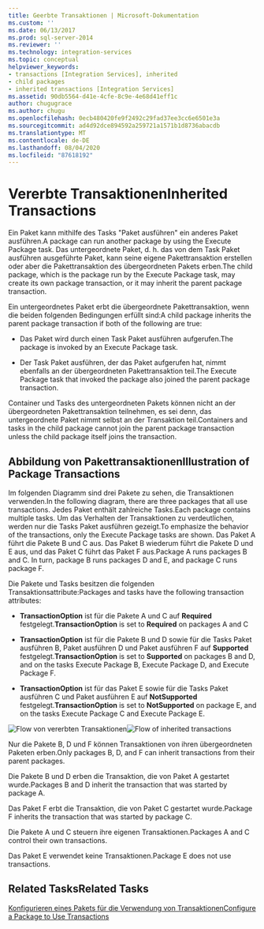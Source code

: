 ```yaml
---
title: Geerbte Transaktionen | Microsoft-Dokumentation
ms.custom: ''
ms.date: 06/13/2017
ms.prod: sql-server-2014
ms.reviewer: ''
ms.technology: integration-services
ms.topic: conceptual
helpviewer_keywords:
- transactions [Integration Services], inherited
- child packages
- inherited transactions [Integration Services]
ms.assetid: 90db5564-d41e-4cfe-8c9e-4e68d41eff1c
author: chugugrace
ms.author: chugu
ms.openlocfilehash: 0ecb480420fe9f2492c29fad37ee3cc6e6501e3a
ms.sourcegitcommit: ad4d92dce894592a259721a1571b1d8736abacdb
ms.translationtype: MT
ms.contentlocale: de-DE
ms.lasthandoff: 08/04/2020
ms.locfileid: "87618192"
---
```

# <a name="inherited-transactions"></a><span data-ttu-id="28e97-102">Vererbte Transaktionen</span><span class="sxs-lookup"><span data-stu-id="28e97-102">Inherited Transactions</span></span>
  <span data-ttu-id="28e97-103">Ein Paket kann mithilfe des Tasks "Paket ausführen" ein anderes Paket ausführen.</span><span class="sxs-lookup"><span data-stu-id="28e97-103">A package can run another package by using the Execute Package task.</span></span> <span data-ttu-id="28e97-104">Das untergeordnete Paket, d. h. das von dem Task Paket ausführen ausgeführte Paket, kann seine eigene Pakettransaktion erstellen oder aber die Pakettransaktion des übergeordneten Pakets erben.</span><span class="sxs-lookup"><span data-stu-id="28e97-104">The child package, which is the package run by the Execute Package task, may create its own package transaction, or it may inherit the parent package transaction.</span></span>  
  
 <span data-ttu-id="28e97-105">Ein untergeordnetes Paket erbt die übergeordnete Pakettransaktion, wenn die beiden folgenden Bedingungen erfüllt sind:</span><span class="sxs-lookup"><span data-stu-id="28e97-105">A child package inherits the parent package transaction if both of the following are true:</span></span>  
  
-   <span data-ttu-id="28e97-106">Das Paket wird durch einen Task Paket ausführen aufgerufen.</span><span class="sxs-lookup"><span data-stu-id="28e97-106">The package is invoked by an Execute Package task.</span></span>  
  
-   <span data-ttu-id="28e97-107">Der Task Paket ausführen, der das Paket aufgerufen hat, nimmt ebenfalls an der übergeordneten Pakettransaktion teil.</span><span class="sxs-lookup"><span data-stu-id="28e97-107">The Execute Package task that invoked the package also joined the parent package transaction.</span></span>  
  
 <span data-ttu-id="28e97-108">Container und Tasks des untergeordneten Pakets können nicht an der übergeordneten Pakettransaktion teilnehmen, es sei denn, das untergeordnete Paket nimmt selbst an der Transaktion teil.</span><span class="sxs-lookup"><span data-stu-id="28e97-108">Containers and tasks in the child package cannot join the parent package transaction unless the child package itself joins the transaction.</span></span>  
  
## <a name="illustration-of-package-transactions"></a><span data-ttu-id="28e97-109">Abbildung von Pakettransaktionen</span><span class="sxs-lookup"><span data-stu-id="28e97-109">Illustration of Package Transactions</span></span>  
 <span data-ttu-id="28e97-110">Im folgenden Diagramm sind drei Pakete zu sehen, die Transaktionen verwenden.</span><span class="sxs-lookup"><span data-stu-id="28e97-110">In the following diagram, there are three packages that all use transactions.</span></span> <span data-ttu-id="28e97-111">Jedes Paket enthält zahlreiche Tasks.</span><span class="sxs-lookup"><span data-stu-id="28e97-111">Each package contains multiple tasks.</span></span> <span data-ttu-id="28e97-112">Um das Verhalten der Transaktionen zu verdeutlichen, werden nur die Tasks Paket ausführen gezeigt.</span><span class="sxs-lookup"><span data-stu-id="28e97-112">To emphasize the behavior of the transactions, only the Execute Package tasks are shown.</span></span> <span data-ttu-id="28e97-113">Das Paket A führt die Pakete B und C aus. Das Paket B wiederum führt die Pakete D und E aus, und das Paket C führt das Paket F aus.</span><span class="sxs-lookup"><span data-stu-id="28e97-113">Package A runs packages B and C. In turn, package B runs packages D and E, and package C runs package F.</span></span>  
  
 <span data-ttu-id="28e97-114">Die Pakete und Tasks besitzen die folgenden Transaktionsattribute:</span><span class="sxs-lookup"><span data-stu-id="28e97-114">Packages and tasks have the following transaction attributes:</span></span>  
  
-   <span data-ttu-id="28e97-115">**TransactionOption** ist für die Pakete A und C auf **Required** festgelegt.</span><span class="sxs-lookup"><span data-stu-id="28e97-115">**TransactionOption** is set to **Required** on packages A and C</span></span>  
  
-   <span data-ttu-id="28e97-116">**TransactionOption** ist für die Pakete B und D sowie für die Tasks Paket ausführen B, Paket ausführen D und Paket ausführen F auf **Supported** festgelegt.</span><span class="sxs-lookup"><span data-stu-id="28e97-116">**TransactionOption** is set to **Supported** on packages B and D, and on the tasks Execute Package B, Execute Package D, and Execute Package F.</span></span>  
  
-   <span data-ttu-id="28e97-117">**TransactionOption** ist für das Paket E sowie für die Tasks Paket ausführen C und Paket ausführen E auf **NotSupported** festgelegt.</span><span class="sxs-lookup"><span data-stu-id="28e97-117">**TransactionOption** is set to **NotSupported** on package E, and on the tasks Execute Package C and Execute Package E.</span></span>  
  
 <span data-ttu-id="28e97-118">![Flow von vererbten Transaktionen](media/mw-dts-executepack.gif "Flow von vererbten Transaktionen")</span><span class="sxs-lookup"><span data-stu-id="28e97-118">![Flow of inherited transactions](media/mw-dts-executepack.gif "Flow of inherited transactions")</span></span>  
  
 <span data-ttu-id="28e97-119">Nur die Pakete B, D und F können Transaktionen von ihren übergeordneten Paketen erben.</span><span class="sxs-lookup"><span data-stu-id="28e97-119">Only packages B, D, and F can inherit transactions from their parent packages.</span></span>  
  
 <span data-ttu-id="28e97-120">Die Pakete B und D erben die Transaktion, die von Paket A gestartet wurde.</span><span class="sxs-lookup"><span data-stu-id="28e97-120">Packages B and D inherit the transaction that was started by package A.</span></span>  
  
 <span data-ttu-id="28e97-121">Das Paket F erbt die Transaktion, die von Paket C gestartet wurde.</span><span class="sxs-lookup"><span data-stu-id="28e97-121">Package F inherits the transaction that was started by package C.</span></span>  
  
 <span data-ttu-id="28e97-122">Die Pakete A und C steuern ihre eigenen Transaktionen.</span><span class="sxs-lookup"><span data-stu-id="28e97-122">Packages A and C control their own transactions.</span></span>  
  
 <span data-ttu-id="28e97-123">Das Paket E verwendet keine Transaktionen.</span><span class="sxs-lookup"><span data-stu-id="28e97-123">Package E does not use transactions.</span></span>  
  
## <a name="related-tasks"></a><span data-ttu-id="28e97-124">Related Tasks</span><span class="sxs-lookup"><span data-stu-id="28e97-124">Related Tasks</span></span>  
 [<span data-ttu-id="28e97-125">Konfigurieren eines Pakets für die Verwendung von Transaktionen</span><span class="sxs-lookup"><span data-stu-id="28e97-125">Configure a Package to Use Transactions</span></span>](../relational-databases/native-client-ole-db-transactions/transactions.md)  
  
  
